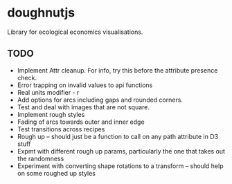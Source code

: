 # doughnutjs
Library for ecological economics visualisations.

## TODO
- Implement Attr cleanup. For info, try this before the attribute presence check.
- Error trapping on invalid values to api functions
- Real units modifier - r
- Add options for arcs including gaps and rounded corners.
- Test and deal with images that are not square.
- Implement rough styles
- Fading of arcs towards outer and inner edge
- Test transitions across recipes
- Rough up – should just be a function to call on any path attribute in D3 stuff 
- Expmt with different rough up params, particularly the one that takes out the randomness 
- Experiment with converting shape rotations to a transform – should help on some roughed up styles 

